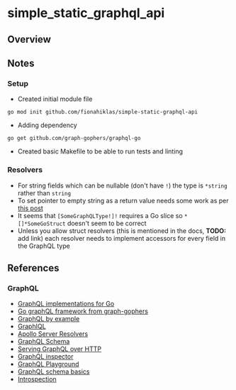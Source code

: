 # simple_static_graphql_api

## Overview


## Notes

### Setup 

* Created initial module file

```
go mod init github.com/fionahiklas/simple-static-graphql-api
```

* Adding dependency 

``` 
go get github.com/graph-gophers/graphql-go
```

* Created basic Makefile to be able to run tests and linting 


### Resolvers

* For string fields which can be nullable (don't have `!`) the type is `*string` rather than `string`
* To set pointer to empty string as a return value needs some work as per 
[this post](https://stackoverflow.com/questions/42594789/initialize-string-pointer-in-struct)
* It seems that `[SomeGraphQLType!]!` requires a Go slice so `*[]*SomeGoStruct` doesn't seem to be correct
* Unless you allow struct resolvers (this is mentioned in the docs, __TODO:__ add link) each resolver needs 
to implement accessors for every field in the GraphQL type 



## References

### GraphQL

* [GraphQL implementations for Go](https://graphql.org/code/#go)
* [Go graphQL framework from graph-gophers](https://github.com/graph-gophers/graphql-go)
* [GraphQL by example](https://github.com/tonyghita/graphql-go-example)
* [GraphIQL](https://github.com/graphql/graphiql/tree/main/packages/graphiql)
* [Apollo Server Resolvers](https://www.apollographql.com/docs/apollo-server/data/resolvers/)
* [GraphQL Schema](https://graphql.org/learn/schema/)
* [Serving GraphQL over HTTP](https://graphql.org/learn/serving-over-http/)
* [GraphQL inspector](https://www.the-guild.dev/graphql/inspector/docs/essentials/introspect)
* [GraphQL Playground](https://github.com/graphql/graphql-playground)
* [GraphQL schema basics](https://www.apollographql.com/docs/apollo-server/schema/schema/)
* [Introspection](https://graphql.org/learn/introspection/)

